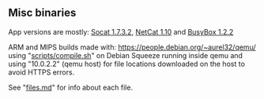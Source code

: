 ## Misc binaries

App versions are mostly: [Socat 1.7.3.2](http://www.dest-unreach.org/socat/), [NetCat 1.10](https://sourceforge.net/projects/nc110/) and [BusyBox 1.2.2](https://busybox.net/)

ARM and MIPS builds made with: https://people.debian.org/~aurel32/qemu/ using "[scripts/compile.sh](scripts/compile.sh)" on Debian Squeeze running inside qemu and using "10.0.2.2" (qemu host) for file locations downloaded on the host to avoid HTTPS errors.

See "[files.md](files.md)" for info about each file.
